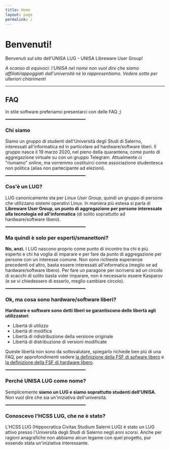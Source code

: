 ```yaml
---
title: Home
layout: page
permalink: /
---
```


# Benvenuti!
Benvenuti sul sito dell'UNISA LUG - UNISA Libreware User Group!

_A scanso di equivoci: l'UNISA nel nome non vuol dire che siamo affiliati/appoggiati dall'università nè la rappresentiamo. Vedere sotto per ulteriori chiarimenti_

---

## FAQ
In stile software preferiamo presentarci con delle FAQ ;)

<hr style="border: 0.5px solid grey; width:50%; margin-left: 0;">

### Chi siamo
Siamo un gruppo di studenti dell'Università degli Studi di Salerno, interessati all'informatica ed in particolare ad hardware/software liberi.
Il gruppo nasce il 19 marzo 2020, nel pieno della quarantena, come punto di aggregazione virtuale su con un gruppo Telegram.
Attualmente ci "riuniamo" online, ma vorremmo costituirci come associazione studentesca non politica (alias non partecipante ad elezioni).

<hr style="border: 0.5px solid grey; width:50%; margin-left: 0;">

### Cos'è un LUG?
LUG canonicamente sta per *Linux User Group*, quindi un gruppo di persone che utilizzano sistemi operativi Linux.
In maniera più estesa si parla di **Libreware User Group, un punto di aggregazione per persone interessate alla tecnologia ed all'informatica** (di solito soprattutto ad hardware/software libero).

<hr style="border: 0.5px solid grey; width:50%; margin-left: 0;">

### Ma quindi è solo per esperti/smanettoni?
**No, anzi.** I LUG nascono proprio come punto di incontro tra chi è più esperto e chi ha voglia di imparare e per fare da punto di aggregazione per persone con un interesse comune.
Non sono richieste esperienze precedenti od altro, basta essere interessati all'informatica (meglio se ad hardware/software libero).
Per fare un paragone per iscriversi ad un circolo di scacchi di solito basta voler imparare, non è necessario essere Kasparov (e se vi chiedessero di esserlo, meglio cambiare circolo).

<hr style="border: 0.5px solid grey; width:50%; margin-left: 0;">

### Ok, ma cosa sono hardware/software liberi?
**Hardware e software sono detti liberi se garantiscono delle libertà agli utilizzatori**:

* Libertà di utilizzo
* Libertà di modifica
* Libertà di ridistribuzione della versione originale
* Libertà di distribuzione di versioni modificate

Queste libertà non sono da sottovalutare, spiegarlo richiede ben più di una FAQ, per approfondimenti vedere [la definizione della FSF di sofware libero](https://www.gnu.org/philosophy/free-sw.html.en) e [la definizione della FSF di hardware libero](https://www.gnu.org/philosophy/free-hardware-designs.html).

<hr style="border: 0.5px solid grey; width:50%; margin-left: 0;">

### Perché UNISA LUG come nome?
Semplicemente **siamo un LUG e siamo soprattutto studenti dell'UNISA**. Non vuol dire che sia un'iniziativa dell'università.

<hr style="border: 0.5px solid grey; width:50%; margin-left: 0;">

### Conoscevo l'HCSS LUG, che ne è stato?
L'HCSS LUG (Hippocratica Civitas Studium Salerni LUG) è stato un LUG attivo presso l'Università degli Studi di Salerno negli anni scorsi.
Anche per ragioni anagrafiche non abbiamo alcun legame con quel progetto, pur essendo stata un'iniziativa interessante.